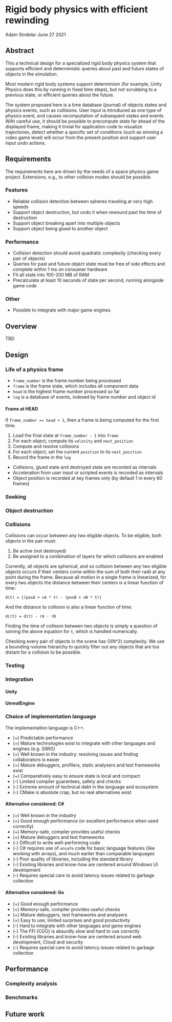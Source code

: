 # Rigid body physics with efficient rewinding

Adam Sindelar
June 27 2021

## Abstract

This a technical design for a specialized rigid body physics system that
supports efficient and deterministic queries about past and future states of
objects in the simulation.

Most modern rigid body systems support determinism (for example, Unity Physics
does this by running in fixed time steps), but not scrubbing to a previous
state, or efficient queries about the future.

The system proposed here is a time database (journal) of objects states and
physics events, such as collisions. User input is introduced as one type of
physics event, and causes recomputation of subsequent states and events. With
careful use, it should be possible to precompute state far ahead of the
displayed frame, making it trivial for application code to visualize
trajectories, detect whether a specific set of conditions (such as winning a
video game level) will occur from the present position and support user input
undo actions.

## Requirements

The requirements here are driven by the needs of a space physics game project.
Extensions, e.g., to other collision modes should be possible.

### Features

* Reliable collision detection between spheres traveling at very high speeds
* Support object destruction, but undo it when rewound past the time of
  destruction
* Support object breaking apart into multiple objects
* Support object being glued to another object

### Performance

* Collision detection should avoid quadratic complexity (checking every pair of
    objects)
* Queries for past and future object state must be free of side effects and
  complete within 1 ms on consumer hardware
* Fit all state into 100-200 MB of RAM
* Precalculate at least 10 seconds of state per second, running alongside game
  code

### Other

* Possible to integrate with major game engines

## Overview

TBD

## Design

### Life of a physics frame

* `frame_number` is the frame number being processed
* `frame` is the frame state, which includes all component data
* `head` is the highest frame number processed so far
* `log` is a database of events, indexed by frame number and object id

#### Frame at HEAD

If `frame_number == head + 1`, then a frame is being computed for the first
time.

1. Load the final state at `frame_number - 1` into `frame`
2. For each object, compute its `velocity` and `next_position`
3. Compute and resolve collisions
4. For each object, set the current `position` to its `next_position`
5. Record the frame in the `log`
  * Collisions, glued state and destroyed state are recorded as intervals
  * Acceleration from user input or scripted events is recorded as intervals
  * Object position is recorded at key frames only (by default 1 in every 60
    frames)

### Seeking

### Object destruction

### Collisions

Collisions can occur between any two eligible objects. To be eligible, both
objects in the pair must:

1. Be active (not destroyed)
2. Be assigned to a combination of layers for which collisions are enabled

Currently, all objects are spherical, and so collision between any two eligible
objects occurs if their centers come within the sum of both their radii at any
point during the frame. Because all motion in a single frame is linearized, for
every two objects the distance between their centers is a linear function of time:

`d(t) = |(posA + vA * t) - (posB + vB * t)|`

And the distance to collision is also a linear function of time:

`dc(t) = d(t) - rA - rB`

Finding the time of collision between two objects is simply a question of
solving the above equation for `t`, which is handled numerically.

Checking every pair of objects in the scene has O(N^2) complexity. We use a
bounding-volume hierarchy to quickly filter out any objects that are too distant
for a collision to be possible.

### Testing

### Integration

#### Unity

#### UnrealEngine

### Choice of implementation language

The implementation language is C++.

* (+) Predictable performance
* (+) Mature technologies exist to integrate with other languages and engines (e.g.
  SWIG)
* (+) Well known in the industry: resolving issues and finding collaborators is
  easier
* (+) Mature debuggers, profilers, static analysers and test frameworks exist
* (+) Comparatively easy to ensure state is local and compact
* (-) Limited compiler guarantees, safety and checks
* (-) Extreme amount of technical debt in the language and ecosystem
* (-) CMake is absolute crap, but no real alternatives exist

#### Alternative considered: C#

* (+) Well known in the industry
* (+) Good enough performance (or excellent performance when used correctly)
* (+) Memory-safe, compiler provides useful checks
* (+) Mature debuggers and test frameworks
* (-) Difficult to write well-performing code
* (-) C# requires use of `unsafe` code for basic language features (like working
  with arrays), and much earlier than comparable languages
* (-) Poor quality of libraries, including the standard library
* (-) Existing libraries and know-how are centered around Windows UI development
* (-) Requires special care to avoid latency issues related to garbage
  collection

#### Alternative considered: Go

* (+) Good enough performance
* (+) Memory-safe, compiler provides useful checks
* (+) Mature debuggers, test frameworks and analysers
* (+) Easy to use, limited surprises and good productivity
* (-) Hard to integrate with other languages and game engines
* (-) The FFI (CGO) is absurdly slow and hard to use correctly
* (-) Existing libraries and know-how are centered around web development, Cloud
  and security
* (-) Requires special care to avoid latency issues related to garbage
  collection

## Performance

### Complexity analysis

### Benchmarks

## Future work
